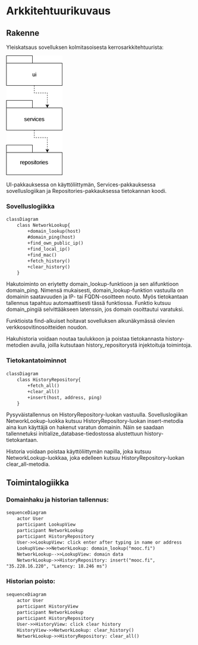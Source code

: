 # Arkkitehtuurikuvaus

## Rakenne

Yleiskatsaus sovelluksen kolmitasoisesta kerrosarkkitehtuurista:

![Pakkauskaavio](https://raw.githubusercontent.com/weverhall/ot-harjoitustyo/master/dokumentaatio/kuvat/pakkauskaavio.png "Pakkauskaavio")

UI-pakkauksessa on käyttöliittymän, Services-pakkauksessa sovelluslogiikan ja Repositories-pakkauksessa tietokannan koodi.

### Sovelluslogiikka

```mermaid
classDiagram
    class NetworkLookup{   
        +domain_lookup(host)
        #domain_ping(host)
        +find_own_public_ip()
        +find_local_ip()
        +find_mac()
        +fetch_history()
        +clear_history()
    }
```

Hakutoiminto on eriytetty domain_lookup-funktioon ja sen alifunktioon domain_ping. Nimensä mukaisesti, domain_lookup-funktion vastuulla on domainin saatavuuden ja IP- tai FQDN-osoitteen nouto. Myös tietokantaan tallennus tapahtuu automaattisesti tässä funktiossa. Funktio kutsuu domain_pingiä selvittääkseen latenssin, jos domain osoittautui varatuksi.

Funktioista find-alkuiset hoitavat sovelluksen alkunäkymässä olevien verkkosovitinosoitteiden noudon.

Hakuhistoria voidaan noutaa taulukkoon ja poistaa tietokannasta history-metodien avulla, joilla kutsutaan history_repositorystä injektoituja toimintoja.

### Tietokantatoiminnot

```mermaid
classDiagram
    class HistoryRepository{   
        +fetch_all()
        +clear_all()
        +insert(host, address, ping)
    }
```

Pysyväistallennus on HistoryRepository-luokan vastuulla. Sovelluslogiikan NetworkLookup-luokka kutsuu HistoryRepository-luokan insert-metodia aina kun käyttäjä on hakenut varatun domainin. Näin se saadaan tallennetuksi initialize_database-tiedostossa alustettuun history-tietokantaan.

Historia voidaan poistaa käyttöliittymän napilla, joka kutsuu NetworkLookup-luokkaa, joka edelleen kutsuu HistoryRepository-luokan clear_all-metodia.

## Toimintalogiikka

### Domainhaku ja historian tallennus:

```mermaid
sequenceDiagram
    actor User
    participant LookupView
    participant NetworkLookup
    participant HistoryRepository
    User->>LookupView: click enter after typing in name or address
    LookupView->>NetworkLookup: domain_lookup("mooc.fi")
    NetworkLookup-->>LookupView: domain data
    NetworkLookup->>HistoryRepository: insert("mooc.fi", "35.228.16.220", "Latency: 18.246 ms")
```

### Historian poisto:

```mermaid
sequenceDiagram
    actor User
    participant HistoryView
    participant NetworkLookup
    participant HistoryRepository
    User->>HistoryView: click clear history
    HistoryView->>NetworkLookup: clear_history()
    NetworkLookup->>HistoryRepository: clear_all()
```

